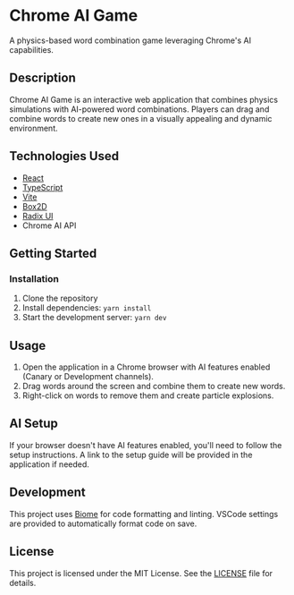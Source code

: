 # Chrome AI Game

A physics-based word combination game leveraging Chrome's AI capabilities.

## Description

Chrome AI Game is an interactive web application that combines physics simulations with AI-powered word combinations. Players can drag and combine words to create new ones in a visually appealing and dynamic environment.

## Technologies Used

- [React](https://reactjs.org/)
- [TypeScript](https://www.typescriptlang.org/)
- [Vite](https://vitejs.dev/)
- [Box2D](https://box2d.org/)
- [Radix UI](https://www.radix-ui.com/)
- Chrome AI API

## Getting Started

### Installation

1. Clone the repository
2. Install dependencies: `yarn install`
3. Start the development server: `yarn dev`

## Usage

1. Open the application in a Chrome browser with AI features enabled (Canary or Development channels).
2. Drag words around the screen and combine them to create new words.
3. Right-click on words to remove them and create particle explosions.

## AI Setup

If your browser doesn't have AI features enabled, you'll need to follow the setup instructions. A link to the setup guide will be provided in the application if needed.

## Development

This project uses [Biome](https://biomejs.dev/) for code formatting and linting. VSCode settings are provided to automatically format code on save.

## License

This project is licensed under the MIT License. See the [LICENSE](LICENSE) file for details.
